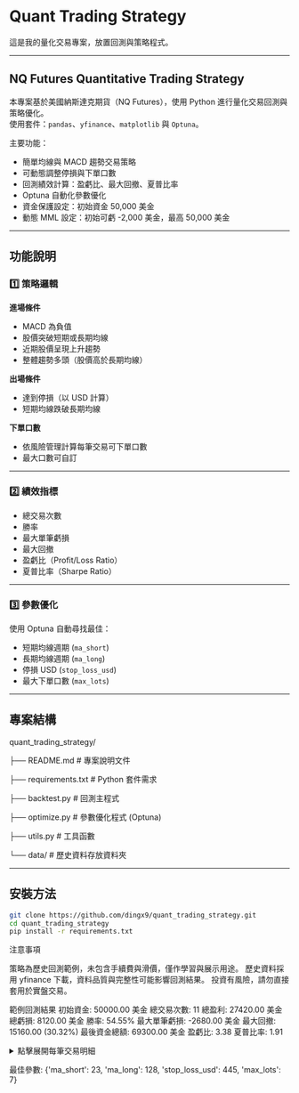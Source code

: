 # Quant Trading Strategy

這是我的量化交易專案，放置回測與策略程式。

---

## NQ Futures Quantitative Trading Strategy

本專案基於美國納斯達克期貨（NQ Futures），使用 Python 進行量化交易回測與策略優化。  
使用套件：`pandas`、`yfinance`、`matplotlib` 與 `Optuna`。  

主要功能：
- 簡單均線與 MACD 趨勢交易策略
- 可動態調整停損與下單口數
- 回測績效計算：盈虧比、最大回撤、夏普比率
- Optuna 自動化參數優化
- 資金保護設定：初始資金 50,000 美金
- 動態 MML 設定：初始可虧 -2,000 美金，最高 50,000 美金

---

## 功能說明

### 1️⃣ 策略邏輯

**進場條件**
- MACD 為負值
- 股價突破短期或長期均線
- 近期股價呈現上升趨勢
- 整體趨勢多頭（股價高於長期均線）

**出場條件**
- 達到停損（以 USD 計算）
- 短期均線跌破長期均線

**下單口數**
- 依風險管理計算每筆交易可下單口數
- 最大口數可自訂

---

### 2️⃣ 績效指標
- 總交易次數
- 勝率
- 最大單筆虧損
- 最大回撤
- 盈虧比（Profit/Loss Ratio）
- 夏普比率（Sharpe Ratio）

---

### 3️⃣ 參數優化
使用 Optuna 自動尋找最佳：
- 短期均線週期 (`ma_short`)
- 長期均線週期 (`ma_long`)
- 停損 USD (`stop_loss_usd`)
- 最大下單口數 (`max_lots`)
  
---

## 專案結構

quant_trading_strategy/

├── README.md # 專案說明文件

├── requirements.txt # Python 套件需求

├── backtest.py # 回測主程式

├── optimize.py # 參數優化程式 (Optuna)

├── utils.py # 工具函數

└── data/ # 歷史資料存放資料夾


---

## 安裝方法

```bash
git clone https://github.com/dingx9/quant_trading_strategy.git
cd quant_trading_strategy
pip install -r requirements.txt

```

注意事項

策略為歷史回測範例，未包含手續費與滑價，僅作學習與展示用途。
歷史資料採用 yfinance 下載，資料品質與完整性可能影響回測結果。
投資有風險，請勿直接套用於實盤交易。


範例回測結果
初始資金: 50000.00 美金
總交易次數: 11
總盈利: 27420.00 美金
總虧損: 8120.00 美金
勝率: 54.55%
最大單筆虧損: -2680.00 美金
最大回撤: 15160.00 (30.32%)
最後資金總額: 69300.00 美金
盈虧比: 3.38
夏普比率: 1.91

<details> <summary>點擊展開每筆交易明細</summary>
2025-08-27 01:05:00+00:00 買 @ 23607.00 | 2025-08-27 06:40:00+00:00 賣 @ 23615.25 | 口數: 4 | 盈虧: 660.00 USD (0.03%) | 持倉時間: 0 days 05:35:00 2025-08-28 11:50:00+00:00 買 @ 23610.75 | 2025-08-29 01:50:00+00:00 賣 @ 23732.25 | 口數: 4 | 盈虧: 9720.00 USD (0.51%) | 持倉時間: 0 days 14:00:00 2025-09-03 04:05:00+00:00 買 @ 23325.75 | 2025-09-03 17:35:00+00:00 賣 @ 23404.50 | 口數: 4 | 盈虧: 6300.00 USD (0.34%) | 持倉時間: 0 days 13:30:00 2025-09-04 04:10:00+00:00 買 @ 23487.50 | 2025-09-04 06:55:00+00:00 賣 @ 23454.00 | 口數: 4 | 盈虧: -2680.00 USD (-0.14%) | 持倉時間: 0 days 02:45:00 2025-09-08 03:05:00+00:00 買 @ 23759.00 | 2025-09-08 04:40:00+00:00 賣 @ 23736.25 | 口數: 4 | 盈虧: -1820.00 USD (-0.10%) | 持倉時間: 0 days 01:35:00 2025-09-09 05:50:00+00:00 買 @ 23835.75 | 2025-09-09 12:35:00+00:00 賣 @ 23849.50 | 口數: 4 | 盈虧: 1100.00 USD (0.06%) | 持倉時間: 0 days 06:45:00 2025-09-10 01:25:00+00:00 買 @ 23897.00 | 2025-09-10 09:30:00+00:00 賣 @ 23889.00 | 口數: 4 | 盈虧: -640.00 USD (-0.03%) | 持倉時間: 0 days 08:05:00 2025-09-15 18:55:00+00:00 買 @ 24270.75 | 2025-09-16 13:30:00+00:00 賣 @ 24326.25 | 口數: 4 | 盈虧: 4440.00 USD (0.23%) | 持倉時間: 0 days 18:35:00 2025-09-17 04:35:00+00:00 買 @ 24519.25 | 2025-09-17 08:35:00+00:00 賣 @ 24487.00 | 口數: 4 | 盈虧: -2580.00 USD (-0.13%) | 持倉時間: 0 days 04:00:00 2025-09-19 15:50:00+00:00 買 @ 24764.75 | 2025-09-22 06:10:00+00:00 賣 @ 24829.75 | 口數: 4 | 盈虧: 5200.00 USD (0.26%) | 持倉時間: 2 days 14:20:00 2025-09-22 23:00:00+00:00 買 @ 24992.75 | 2025-09-23 04:55:00+00:00 賣 @ 24987.75 | 口數: 4 | 盈虧: -400.00 USD (-0.02%) | 持倉時間: 0 days 05:55:00 </details>

最佳參數: {'ma_short': 23, 'ma_long': 128, 'stop_loss_usd': 445, 'max_lots': 7}
